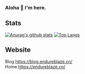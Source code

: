 ### Aloha 👋 I'm here.

## Stats

[![Anurag's github stats](https://github-readme-stats.vercel.app/api?username=endureblaze&count_private=true&show_icons=true&theme=gruvbox)](https://github.com/anuraghazra/github-readme-stats) [![Top Langs](https://github-readme-stats.vercel.app/api/top-langs/?username=endureblaze&count_private=true&show_icons=true&layout=compact&theme=gruvbox&hide=html)](https://github.com/anuraghazra/github-readme-stats)

## Website 

Blog <https://blog.endureblaze.cn/>   
Home <https://endureblaze.cn/>

<!--
**EndureBlaze/EndureBlaze** is a ✨ _special_ ✨ repository because its `README.md` (this file) appears on your GitHub profile.

Here are some ideas to get you started:

- 🔭 I’m currently working on ...
- 🌱 I’m currently learning ...
- 👯 I’m looking to collaborate on ...
- 🤔 I’m looking for help with ...
- 💬 Ask me about ...
- 📫 How to reach me: ...
- 😄 Pronouns: ...
- ⚡ Fun fact: ...
-->
